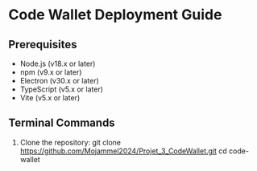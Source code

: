 # Code Wallet Deployment Guide

## Prerequisites
- Node.js (v18.x or later)  
- npm (v9.x or later)  
- Electron (v30.x or later)  
- TypeScript (v5.x or later)  
- Vite (v5.x or later)  

## Terminal Commands
1. Clone the repository:
   git clone https://github.com/Mojammel2024/Projet_3_CodeWallet.git
   cd code-wallet

